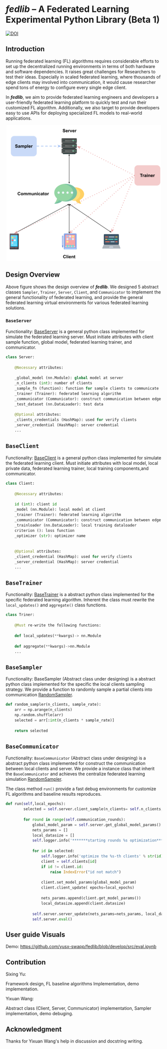 # ***fedlib* – A Federated Learning Experimental Python Library (Beta 1)**


[![DOI](https://zenodo.org/badge/DOI/10.5281/zenodo.7633920.svg)](https://doi.org/10.5281/zenodo.7633920)


## **Introduction**

Running federated learning (FL) algorithms requires considerable efforts to set up the decentralized running environments in terms of both hardware and software dependencies.
It raises great challenges for Researchers to test their ideas. Especially in scaled federated learning, where thousands of edge clients may involved into communication, it would cause researcher spend tons of energy to configure every single edge client.

In ***fedlib***, we aim to provide federated learning engineers and developers a user-friendly federated learning platform to quickly test and run their customized FL algorithm. Additionally, we also target to provide developers easy to use APIs for deploying specialized FL models to real-world applications.

<!-- TODO: add image captions -->

<p align="center">
<img src="docs/img/overview.svg" alt="design overview" width="500"/>
</p>

## **Design Overview**

Above figure shows the design overview of ***fedlib***. We designed 5 abstract classes `Sampler`, `Trainer`, `Server`, `Client`, and `Communicator` to implement the general functionality of federated learning, and provide the general federated learning virtual environments for various federated learning solutions.

### **`BaseServer`**

Functionality: [BaseServer](../src/fedlib/lib/server.py) is a general python class implemented for simulate the federated learning server.
Must initiate attributes with client sample function, global model, federated learning trainer, and communicator.

```Python
class Server:   
   
    @Necessary attributes:
   
    _global_model (nn.Module): global model at server
    _n_clients (int): number of clients
    _sample_fn (function): function for sample clients to communicate
    _trainer (Trainer): federated learning algorithm
    _communicator (Communicator): construct communication between edge and server
    _test_dataset (nn.DataLoader): test data

    @Optional attributes:
    _clients_credentials (HashMap): used for verify clients
    _server_credential (HashMap): server credential
    ...
```

## **`BaseClient`**

Functionality: [BaseClient](../src/fedlib/lib/client.py) is a general python class implemented for simulate the federated learning client.
Must initiate attributes with local model, local private data, federated learning trainer, local training components,and communicator.

```Python
class Client:   
   
    @Necessary attributes:
   
    id (int): client id
    _model (nn.Module): local model at client
    _trainer (Trainer): federated learning algorithm
    _communicator (Communicator): construct communication between edge and server
    _trainloader (nn.DataLoader): local training dataloader
    criterion (): loss function
    _optimizer (str): optimizer name


    @Optional attributes:
    _client_credential (HashMap): used for verify clients
    _server_credential (HashMap): server credential
    ...
```

## **`BaseTrainer`**

Functionality: [BaseTrainer](../src/fedlib/lib/algo/base/BaseTrainer.py) is a abstract python class implemented for the specific federated learning algorithm.
Inherent the class must rewrite the `local_updates()` and `aggregate()`  class functions.

```Python
class Triner:   
   
    @Must re-write the following functions:
   
    def local_updates(**kwargs)-> nn.Module
  
    def aggregate(**kwargs)->nn.Module
    ...
```

## **`BaseSampler`**

Functionality: BaseSampler (Abstract class under designing) is a abstract python class implemented for the specific the local clients sampling strategy.
We provide a function to randomly sample a partial clients into communication [RandomSampler](../src/fedlib/lib/sampler/random_sample.py).

```python
def random_sampler(n_clients, sample_rate):
    arr = np.arange(n_clients)
    np.random.shuffle(arr)
    selected = arr[:int(n_clients * sample_rate)]

    return selected
```

## **`BaseCommunicator`**

Functionality: `BaseCommunicator` (Abstract class under designing) is a abstract python class implemented for construct the communication between local clients and server.
We provide a instance class that inherit the `BaseCommunicator` and achieves the centralize federated learning simulation [RandomSampler](../src/fedlib/simulator/base/BaseSimulator.py).

The class method `run()` provide a fast debug environments for customize FL algorithms and baseline results reproduces.

```Python
def run(self,local_epochs):
        selected = self.server.client_sample(n_clients= self.n_clients, sample_rate=self.sample_rate)
      
        for round in range(self.communication_rounds):
            global_model_param = self.server.get_global_model_params()
            nets_params = []
            local_datasize = []
            self.logger.info('*******starting rounds %s optimization******' % str(round+1))

            for id in selected:
                self.logger.info('optimize the %s-th clients' % str(id))
                client = self.clients[id]
                if id != client.id:
                    raise IndexError("id not match")
              
                client.set_model_params(global_model_param)
                client.client_update( epochs=local_epochs)
              
                nets_params.append(client.get_model_params())
                local_datasize.append(client.datasize)

            self.server.server_update(nets_params=nets_params, local_datasize=local_datasize,global_model_param= global_model_param)
            self.server.eval()
```

## **User guide Visuals**

Demo: https://github.com/yusx-swapp/fedlib/blob/develop/src/eval.ipynb

## Contribution

Sixing Yu:

Framework design, FL baseline algorithms Implementation, demo implementation.

Yixuan Wang:

Abstract class (Client, Server, Communicator) implementation, Sampler implementation, demo debuging.

## Acknowledgment

Thanks for Yixuan Wang's help in discussion and docstring writing.
